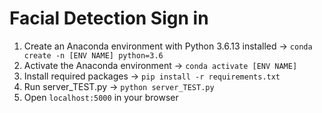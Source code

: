 # Facial Detection Sign in
1. Create an Anaconda environment with Python 3.6.13 installed -> `conda create -n [ENV NAME] python=3.6`
2. Activate the Anaconda environment -> `conda activate [ENV NAME]`
3. Install required packages -> `pip install -r requirements.txt`
4. Run server_TEST.py -> `python server_TEST.py`
5. Open `localhost:5000` in your browser
